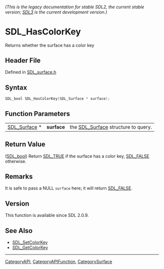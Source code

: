 ###### (This is the legacy documentation for stable SDL2, the current stable version; [SDL3](https://wiki.libsdl.org/SDL3/) is the current development version.)
# SDL_HasColorKey

Returns whether the surface has a color key

## Header File

Defined in [SDL_surface.h](https://github.com/libsdl-org/SDL/blob/SDL2/include/SDL_surface.h)

## Syntax

```c
SDL_bool SDL_HasColorKey(SDL_Surface * surface);
```

## Function Parameters

|                              |             |                                                    |
| ---------------------------- | ----------- | -------------------------------------------------- |
| [SDL_Surface](SDL_Surface) * | **surface** | the [SDL_Surface](SDL_Surface) structure to query. |

## Return Value

([SDL_bool](SDL_bool)) Return [SDL_TRUE](SDL_TRUE) if the surface has a
color key, [SDL_FALSE](SDL_FALSE) otherwise.

## Remarks

It is safe to pass a NULL `surface` here; it will return
[SDL_FALSE](SDL_FALSE).

## Version

This function is available since SDL 2.0.9.

## See Also

- [SDL_SetColorKey](SDL_SetColorKey)
- [SDL_GetColorKey](SDL_GetColorKey)

----
[CategoryAPI](CategoryAPI), [CategoryAPIFunction](CategoryAPIFunction), [CategorySurface](CategorySurface)

